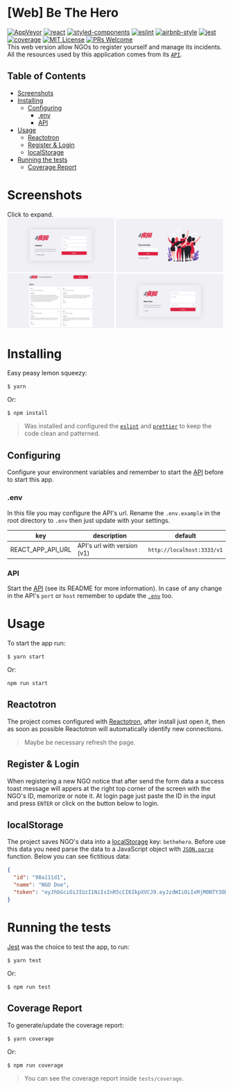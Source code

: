 # [Web] Be The Hero
[![AppVeyor](https://img.shields.io/appveyor/build/diegovictor/bethehero-web?logo=appveyor&style=flat-square)](https://ci.appveyor.com/project/DiegoVictor/bethehero-web)
[![react](https://img.shields.io/badge/reactjs-18.2.0-61dafb?style=flat-square&logo=react)](https://reactjs.org/)
[![styled-components](https://img.shields.io/badge/styled_components-6.0.3-db7b86?style=flat-square&logo=styled-components)](https://styled-components.com/)
[![eslint](https://img.shields.io/badge/eslint-8.44.0-4b32c3?style=flat-square&logo=eslint)](https://eslint.org/)
[![airbnb-style](https://flat.badgen.net/badge/style-guide/airbnb/ff5a5f?icon=airbnb)](https://github.com/airbnb/javascript)
[![jest](https://img.shields.io/badge/jest-29.6.1-brightgreen?style=flat-square&logo=jest)](https://jestjs.io/)
[![coverage](https://img.shields.io/codecov/c/gh/DiegoVictor/bethehero-web?logo=codecov&style=flat-square)](https://codecov.io/gh/DiegoVictor/bethehero-web)
[![MIT License](https://img.shields.io/badge/license-MIT-green?style=flat-square)](https://raw.githubusercontent.com/DiegoVictor/bethehero-web/main/LICENSE)
[![PRs Welcome](https://img.shields.io/badge/PRs-welcome-brightgreen.svg?style=flat-square)](http://makeapullrequest.com)<br>
This web version allow NGOs to register yourself and manage its incidents. All the resources used by this application comes from its [`API`](https://github.com/DiegoVictor/bethehero-api).

## Table of Contents
* [Screenshots](#screenshots)
* [Installing](#installing)
  * [Configuring](#configuring)
    * [.env](#env)
    * [API](#api)
* [Usage](#usage)
  * [Reactotron](#reactotron)
  * [Register & Login](#register--login)
  * [localStorage](#localstorage)
* [Running the tests](#running-the-tests)
  * [Coverage Report](#coverage-report)

# Screenshots
Click to expand.<br>
<img src="https://raw.githubusercontent.com/DiegoVictor/bethehero-web/main/screenshots/register.png" width="49%"/>
<img src="https://raw.githubusercontent.com/DiegoVictor/bethehero-web/main/screenshots/logon.png" width="49%"/>
<img src="https://raw.githubusercontent.com/DiegoVictor/bethehero-web/main/screenshots/incidents.png" width="49%"/>
<img src="https://raw.githubusercontent.com/DiegoVictor/bethehero-web/main/screenshots/create.png" width="49%"/>

# Installing
Easy peasy lemon squeezy:
```
$ yarn
```
Or:
```
$ npm install
```
> Was installed and configured the [`eslint`](https://eslint.org/) and [`prettier`](https://prettier.io/) to keep the code clean and patterned.

## Configuring
Configure your environment variables and remember to start the [API](https://github.com/DiegoVictor/bethehero-api) before to start this app.

### .env
In this file you may configure the API's url. Rename the `.env.example` in the root directory to `.env` then just update with your settings.

key|description|default
---|---|---
REACT_APP_API_URL|API's url with version (v1)|`http://localhost:3333/v1`

### API
Start the [API](https://github.com/DiegoVictor/bethehero-api) (see its README for more information). In case of any change in the API's `port` or `host` remember to update the [`.env`](#env) too.


# Usage
To start the app run:
```
$ yarn start
```
Or:
```
npm run start
```

## Reactotron
The project comes configured with [Reactotron](https://github.com/infinitered/reactotron), after install just open it, then as soon as possible Reactotron will automatically identify new connections.
> Maybe be necessary refresh the page.

## Register & Login
When registering a new NGO notice that after send the form data a success toast message will appers at the right top corner of the screen with the NGO's ID, memorize or note it. At login page just paste the ID in the input and press `ENTER` or click on the button below to login.

## localStorage
The project saves NGO's data into a [localStorage](https://developer.mozilla.org/en-US/docs/Web/API/Window/localStorage) key: `bethehero`. Before use this data you need parse the data to a JavaScript object with [`JSON.parse`](https://developer.mozilla.org/en-US/docs/Web/JavaScript/Reference/Global_Objects/JSON/parse) function. Below you can see fictitious data:
```json
{
  "id": "98a111d1",
  "name": "NGO Doe",
  "token": "eyJhbGciOiJIUzI1NiIsInR5cCI6IkpXVCJ9.eyJzdWIiOiIxMjM0NTY3ODkwIiwibWVzc2FnZSI6IkVhZSwgdHVkbyBibHo_IiwiaWF0IjoxNTE2MjM5MDIyfQ.MgLoxvRXoXeEHv36H4KuUQ3kfVl66uSOzJYll2IsZHE"
}
```

# Running the tests
[Jest](https://jestjs.io) was the choice to test the app, to run:
```
$ yarn test
```
Or:
```
$ npm run test
```

## Coverage Report
To generate/update the coverage report:
```
$ yarn coverage
```
Or:
```
$ npm run coverage
```
> You can see the coverage report inside `tests/coverage`.
